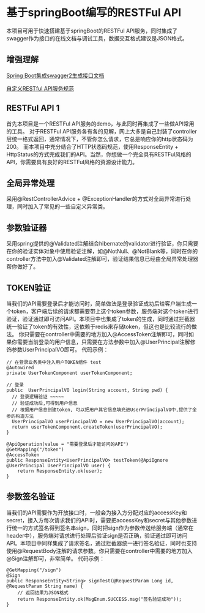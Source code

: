 # 基于springBoot编写的RESTFul API
本项目可用于快速搭建基于springBoot的RESTFul API服务，同时集成了swagger作为接口的在线文档与调试工具，数据交互格式建议是JSON格式。

## 增强理解

[Spring Boot集成swagger2生成接口文档](https://www.jianshu.com/p/a115c9367a59)

[自定义RESTful API服务规范](https://www.jianshu.com/p/bdea0385a77e)


## RESTFul API 1
首先本项目是一个RESTFul API服务的demo，与此同时再集成了一些做API常用的工具。 对于RESTFul API服务各有各的见解，网上大多是自己封装了controller层统一格式返回，通常情况下，不管你怎么请求，它总是响应你的http状态码为200。 而本项目中充分结合了HTTP状态码规范，使用ResponseEntity + HttpStatus的方式完成我们的API。当然，你想做一个完全具有RESTFul风格的API，你需要具有良好的RESTFul风格的资源设计能力。

## 全局异常处理
采用@RestControllerAdvice + @ExceptionHandler的方式对全局异常进行处理，同时加入了常见的一些自定义异常类。

## 参数验证器 
采用spring提供的@Validated注解结合hibernate的validator进行验证，你只需要在你的验证实体对象中使用验证注解，如@NotNull、@NotBlank等，同时在你的controller方法中加入@Validated注解即可，验证结果信息已经由全局异常处理器帮你做好了。

## TOKEN验证 
当我们的API需要登录后才能访问时，简单做法是登录验证成功后给客户端生成一个token，客户端后续的请求都需要带上这个token参数，服务端对这个token进行验证，验证通过即可访问API。本项目中也集成了token的生成，同时通过拦截器统一验证了token的有效性，这依赖于redis来存储token，但这也是比较流行的做法。
你只需要在controller中需要的地方加入@AccessToken注解即可，同时如果你需要当前登录的用户信息，只需要在方法参数中加入@UserPrincipal注解修饰参数UserPrincipalVO即可。
代码示例：
```
// 在登录业务类中注入用户TOKEN组件 test 
@Autowired
private UserTokenComponent userTokenComponent;

// 登录
public  UserPrincipalVO login(String account, String pwd) {
  // 登录逻辑验证 ~~~~~
  // 验证成功后,可得到用户信息
  // 根据用户信息创建token, 可以把用户其它信息填充进UserPrincipalVO中,提供了全参的构造方法
  UserPrincipalVO userPrincipalVO = new UserPrincipalVO(account);
  return userTokenComponent.createToken(userPrincipalVO);
}
```
```
@ApiOperation(value = "需要登录后才能访问的API")
@GetMapping("/token")
@AccessToken
public ResponseEntity<UserPrincipalVO> testToken(@ApiIgnore @UserPrincipal UserPrincipalVO user) {
	return ResponseEntity.ok(user);
}
```

## 参数签名验证
当我们的API需要作为开放接口时，一般会为接入方分配对应的accessKey和secret，接入方每次请求我们的API时，需要把accessKey和secret与其他参数进行统一的方式签名得到签名串sign，同时把sign作为参数传送给服务端（通常在header中），服务端对请求进行处理后验证sign是否正确，验证通过即可访问API。本项目中同样集成了请求签名，通过拦截器统一进行签名验证，同时也支持使用@RequestBody注解的请求参数。你只需要在controller中需要的地方加入@Sign注解即可，非常简单。
代码示例：
```
@GetMapping("/sign")
@Sign
public ResponseEntity<String> signTest(@RequestParam Long id, @RequestParam String name) {
	// 返回结果为JSON格式
	return ResponseEntity.ok(MsgEnum.SUCCESS.msg("签名验证成功"));
}
```





